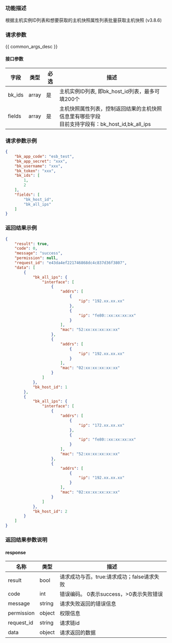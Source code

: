 ### 功能描述

根据主机实例ID列表和想要获取的主机快照属性列表批量获取主机快照 (v3.8.6)

### 请求参数

{{ common_args_desc }}

#### 接口参数

| 字段      |  类型      | 必选   |  描述      |
|-----------|------------|--------|------------|
| bk_ids  |  array  | 是     | 主机实例ID列表, 即bk_host_id列表，最多可填200个 |
| fields  |   array   | 是     | 主机快照属性列表，控制返回结果的主机快照信息里有哪些字段<br>目前支持字段有：bk_host_id,bk_all_ips|

### 请求参数示例

```json
{
    "bk_app_code": "esb_test",
    "bk_app_secret": "xxx",
    "bk_username": "xxx",
    "bk_token": "xxx",
    "bk_ids": [
        1,
        2
    ],
    "fields": [
        "bk_host_id",
        "bk_all_ips"
    ]
}
```

### 返回结果示例

```json
{
    "result": true,
    "code": 0,
    "message": "success",
    "permission": null,
    "request_id": "e43da4ef221746868dc4c837d36f3807",
    "data": [
        {
            "bk_all_ips": {
                "interface": [
                    {
                        "addrs": [
                            {
                                "ip": "192.xx.xx.xx"
                            },
                            {
                                "ip": "fe80::xx:xx:xx:xx"
                            }
                        ],
                        "mac": "52:xx:xx:xx:xx:xx"
                    },
                    {
                        "addrs": [
                            {
                                "ip": "192.xx.xx.xx"
                            }
                        ],
                        "mac": "02:xx:xx:xx:xx:xx"
                    }
                ]
            },
            "bk_host_id": 1
        },
        {
            "bk_all_ips": {
                "interface": [
                    {
                        "addrs": [
                            {
                                "ip": "172.xx.xx.xx"
                            },
                            {
                                "ip": "fe80::xx:xx:xx:xx"
                            }
                        ],
                        "mac": "52:xx:xx:xx:xx:xx"
                    },
                    {
                        "addrs": [
                            {
                                "ip": "192.xx.xx.xx"
                            }
                        ],
                        "mac": "02:xx:xx:xx:xx:xx"
                    }
                ]
            },
            "bk_host_id": 2
        }
    ]
}
```
### 返回结果参数说明
#### response

| 名称    | 类型   | 描述                                    |
| ------- | ------ | ------------------------------------- |
| result  | bool   | 请求成功与否。true:请求成功；false请求失败 |
| code    | int    | 错误编码。 0表示success，>0表示失败错误   |
| message | string | 请求失败返回的错误信息                   |
| permission    | object | 权限信息    |
| request_id    | string | 请求链id    |
| data    | object | 请求返回的数据                          |

